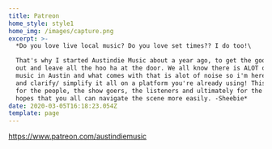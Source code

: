 ```yaml
---
title: Patreon
home_style: style1
home_img: /images/capture.png
excerpt: >-
  *Do you love live local music? Do you love set times?? I do too!\

  That's why I started Austindie Music about a year ago, to get the good stuff
  out and leave all the hoo ha at the door. We all know there is ALOT of live
  music in Austin and what comes with that is alot of noise so i'm here to try
  and clarify/ simplify it all on a platform you're already using! This page is
  for the people, the show goers, the listeners and ultimately for the artist in
  hopes that you all can navigate the scene more easily. -Sheebie*
date: 2020-03-05T16:18:23.054Z
template: page
---
```

<!--StartFragment-->

<https://www.patreon.com/austindiemusic>

<!--EndFragment-->